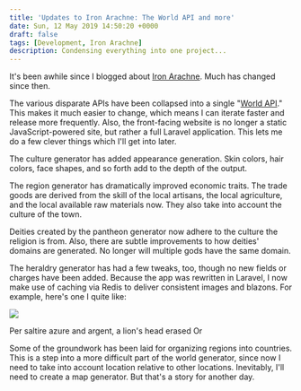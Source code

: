 ```yaml
---
title: 'Updates to Iron Arachne: The World API and more'
date: Sun, 12 May 2019 14:50:20 +0000
draft: false
tags: [Development, Iron Arachne]
description: Condensing everything into one project...
---
```


It's been awhile since I blogged about [Iron Arachne](https://ironarachne.com). Much has changed since then.

The various disparate APIs have been collapsed into a single "[World API](https://github.com/ironarachne/world)." This makes it much easier to change, which means I can iterate faster and release more frequently. Also, the front-facing website is no longer a static JavaScript-powered site, but rather a full Laravel application. This lets me do a few clever things which I'll get into later.

The culture generator has added appearance generation. Skin colors, hair colors, face shapes, and so forth add to the depth of the output.

The region generator has dramatically improved economic traits. The trade goods are derived from the skill of the local artisans, the local agriculture, and the local available raw materials now. They also take into account the culture of the town.

Deities created by the pantheon generator now adhere to the culture the religion is from. Also, there are subtle improvements to how deities' domains are generated. No longer will multiple gods have the same domain.

The heraldry generator has had a few tweaks, too, though no new fields or charges have been added. Because the app was rewritten in Laravel, I now make use of caching via Redis to deliver consistent images and blazons. For example, here's one I quite like:

![](https://ironarachne.com/heraldry/e8901618-e8ba-40ce-8091-6d720cacfc2e/device.svg)

Per saltire azure and argent, a lion's head erased Or

Some of the groundwork has been laid for organizing regions into countries. This is a step into a more difficult part of the world generator, since now I need to take into account location relative to other locations. Inevitably, I'll need to create a map generator. But that's a story for another day.